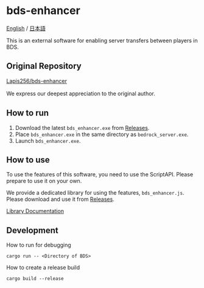 # bds-enhancer

[English](./README.md) / [日本語](./README_ja.md)

This is an external software for enabling server transfers between players in BDS.

## Original Repository  
[Lapis256/bds-enhancer](https://github.com/Lapis256/bds-enhancer)

We express our deepest appreciation to the original author. 　

## How to run

1. Download the latest `bds_enhancer.exe` from [Releases](https://github.com/Lapis256/bds-enhancer/releases).
2. Place `bds_enhancer.exe` in the same directory as `bedrock_server.exe`.
3. Launch `bds_enhancer.exe`.

## How to use

To use the features of this software, you need to use the ScriptAPI. Please prepare to use it on your own.

We provide a dedicated library for using the features, `bds_enhancer.js`.
Please download and use it from [Releases](https://github.com/Lapis256/bds-enhancer/releases).

[Library Documentation](./lib/doc.md)

## Development

How to run for debugging

```
cargo run -- <Directory of BDS>
```

How to create a release build

```
cargo build --release
```

